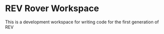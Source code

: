 # REV Rover Workspace
This is a development workspace for writing code for the first generation of REV
